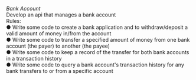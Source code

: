 _Bank Account_  
Develop an api that manages a bank account  
Rules:  
● Write some code to create a bank application and to withdraw/deposit a valid
amount of money in/from the account  
● Write some code to transfer a specified amount of money from one bank
account (the payer) to another (the payee)  
● Write some code to keep a record of the transfer for both bank accounts in a
transaction history  
● Write some code to query a bank account's transaction history for any bank
transfers to or from a specific account  
